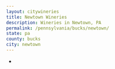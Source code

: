 ```yaml
---
layout: citywineries
title: Newtown Wineries
description: Wineries in Newtown, PA
permalink: /pennsylvania/bucks/newtown/
state: pa
county: bucks
city: newtown
---
```

-
